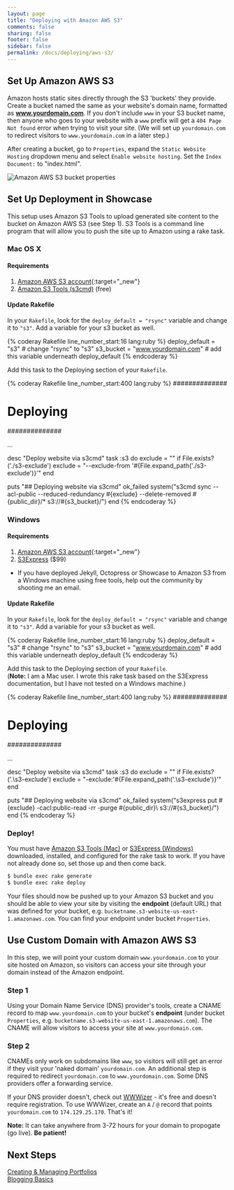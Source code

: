 ```yaml
---
layout: page
title: "Deploying with Amazon AWS S3"
comments: false
sharing: false
footer: false
sidebar: false
permalink: /docs/deploying/aws-s3/
---
```


## Set Up Amazon AWS S3
Amazon hosts static sites directly through the S3 'buckets' they provide. Create a bucket named the same as your website's domain name, formatted as **www.yourdomain.com**. If you don't include `www` in your S3 bucket name, then anyone who goes to your website with a `www` prefix will get a `404 Page Not found` error when trying to visit your site. (We will set up `yourdomain.com` to redirect visitors to `www.yourdomain.com` in a later step.)

After creating a bucket, go to `Properties`, expand the `Static Website Hosting` dropdown menu and select `Enable website hosting`. Set the `Index Document:` to "index.html".

![Amazon AWS S3 bucket properties](/images/docs/aws-bucket-properties.png)

## Set Up Deployment in Showcase

This setup uses Amazon S3 Tools to upload generated site content to the bucket on Amazon AWS S3 (see Step 1). S3 Tools is a command line program that will allow you to push the site up to Amazon using a rake task.

### Mac OS X

#### Requirements 
1. [Amazon AWS S3 account](http://aws.amazon.com/s3/){:target="_new"}
2. [Amazon S3 Tools (s3cmd)](/docs/deploying/aws-s3/mac-s3-tools) (free)

#### Update Rakefile
In your `Rakefile`, look for the `deploy_default = "rsync"` variable and change it to `"s3"`. Add a variable for your s3 bucket as well.

{% coderay Rakefile line_number_start:16 lang:ruby %}
deploy_default = "s3" # change "rsync" to "s3"
s3_bucket = "www.yourdomain.com" # add this variable underneath deploy_default
{% endcoderay %}

Add this task to the Deploying section of your `Rakefile`.

{% coderay Rakefile line_number_start:400 lang:ruby %}
##############
# Deploying  #
##############

...

desc "Deploy website via s3cmd"
task :s3 do
  exclude = ""
  if File.exists?('./s3-exclude')
    exclude = "--exclude-from \'#{File.expand_path('./s3-exclude')}\'"
  end

  puts "## Deploying website via s3cmd"
  ok_failed system("s3cmd sync --acl-public --reduced-redundancy #{exclude} --delete-removed #{public_dir}/* s3://#{s3_bucket}/")
end
{% endcoderay %}

### Windows

#### Requirements 
1. [Amazon AWS S3 account](http://aws.amazon.com/s3/){:target="_new"}
2. [S3Express](http://www.s3express.com/download.htm) ($99)  
- If you have deployed Jekyll, Octopress or Showcase to Amazon S3 from a Windows machine using free tools, help out the community by shooting me an email.

#### Update Rakefile
In your `Rakefile`, look for the `deploy_default = "rsync"` variable and change it to `"s3"`. Add a variable for your s3 bucket as well.

{% coderay Rakefile line_number_start:16 lang:ruby %}
deploy_default = "s3" # change "rsync" to "s3"
s3_bucket = "www.yourdomain.com" # add this variable underneath deploy_default
{% endcoderay %}

Add this task to the Deploying section of your `Rakefile`.  
(**Note:** I am a Mac user. I wrote this rake task based on the S3Express documentation, but I have not tested on a Windows machine.)

{% coderay Rakefile line_number_start:400 lang:ruby %}
##############
# Deploying  #
##############

...

desc "Deploy website via s3cmd"
task :s3 do
  exclude = ""
  if File.exists?('.\s3-exclude')
    exclude = "-exclude:\'#{File.expand_path('.\s3-exclude')}\'"
  end

  puts "## Deploying website via s3cmd"
  ok_failed system("s3express put #{exclude} -cacl:public-read -rr -purge #{public_dir}\ s3://#{s3_bucket}/")
end
{% endcoderay %}

### Deploy!
You must have [Amazon S3 Tools (Mac)](/docs/deploying/aws-s3/mac-s3-tools) or [S3Express (Windows)](http://www.s3express.com/download.htm) downloaded, installed, and configured for the rake task to work. If you have not already done so, set those up and then come back.

~~~bash
$ bundle exec rake generate
$ bundle exec rake deploy
~~~

Your files should now be pushed up to your Amazon S3 bucket and you should be able to view your site by visiting the **endpoint** (default URL) that was defined for your bucket, e.g. `bucketname.s3-website-us-east-1.amazonaws.com`. You can find your endpoint under bucket `Properties`. 

## Use Custom Domain with Amazon AWS S3
In this step, we will point your custom domain `www.yourdomain.com` to your site hosted on Amazon, so visitors can access your site through your domain instead of the Amazon endpoint.

### Step 1
Using your Domain Name Service (DNS) provider's tools, create a CNAME record to map `www.yourdomain.com` to your bucket's **endpoint** (under bucket `Properties`, e.g. `bucketname.s3-website-us-east-1.amazonaws.com`). The CNAME will allow visitors to access your site at `www.yourdomain.com`.

### Step 2
CNAMEs only work on subdomains like `www`, so visitors will still get an error if they visit your 'naked domain' `yourdomain.com`. An additional step is required to redirect `yourdomain.com` to `www.yourdomain.com`. Some DNS providers offer a forwarding service.

If your DNS provider doesn't, check out [WWWizer](http://wwwizer.com/naked-domain-redirect) - it's free and doesn't require registration. To use WWWizer, create an `A` / `@` record that points `yourdomain.com` to `174.129.25.170`. That's it!

**Note:** It can take anywhere from 3-72 hours for your domain to propogate (go live). **Be patient!**

## Next Steps
[Creating & Managing Portfolios](/docs/portfolios-and-projects)  
[Blogging Basics](/docs/blogging/) 
